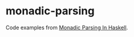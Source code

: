 # monadic-parsing

Code examples from [Monadic Parsing In Haskell](http://www.cs.nott.ac.uk/~pszgmh/pearl.pdf).